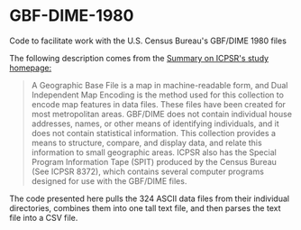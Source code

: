 # GBF-DIME-1980
Code to facilitate work with the U.S. Census Bureau's GBF/DIME 1980 files

The following description comes from the [Summary on ICPSR's study homepage:](https://www.icpsr.umich.edu/icpsrweb/ICPSR/studies/8378/summary) 
> A Geographic Base File is a map in machine-readable form, and Dual Independent Map Encoding is the method used for this collection to encode map features in data files. These files have been created for most metropolitan areas. GBF/DIME does not contain individual house addresses, names, or other means of identifying individuals, and it does not contain statistical information. This collection provides a means to structure, compare, and display data, and relate this information to small geographic areas. ICPSR also has the Special Program Information Tape (SPIT) produced by the Census Bureau (See ICPSR 8372), which contains several computer programs designed for use with the GBF/DIME files.

The code presented here pulls the 324 ASCII data files from their individual directories, combines them into one tall text file, and then parses the text file into a CSV file.
